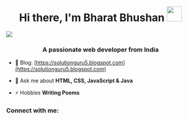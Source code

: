 <h1 align="center">Hi there, I'm Bharat Bhushan <img src="https://camo.githubusercontent.com/e8e7b06ecf583bc040eb60e44eb5b8e0ecc5421320a92929ce21522dbc34c891/68747470733a2f2f6d656469612e67697068792e636f6d2f6d656469612f6876524a434c467a6361737252346961377a2f67697068792e676966" height="40px" width="40px"></h1>

<img src="https://upload.wikimedia.org/wikipedia/commons/thumb/a/a5/Instagram_icon.png/2048px-Instagram_icon.png">
<h3 align="center">A passionate web developer from India</h3>

- 📝 Blog: [https://solutionguru5.blogspot.com](https://solutionguru5.blogspot.com)

- 💬 Ask me about **HTML, CSS, JavaScript & Java**

- ⚡ Hobbies **Writing Poems**

<h3 align="left">Connect with me:</h3>
<p align="left">
</p>
